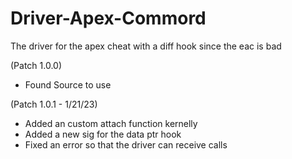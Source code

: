 # Driver-Apex-Commord
The driver for the apex cheat with a diff hook since the eac is bad

(Patch 1.0.0)
- Found Source to use

(Patch 1.0.1 - 1/21/23)
- Added an custom attach function kernelly
- Added a new sig for the data ptr hook
- Fixed an error so that the driver can receive calls
